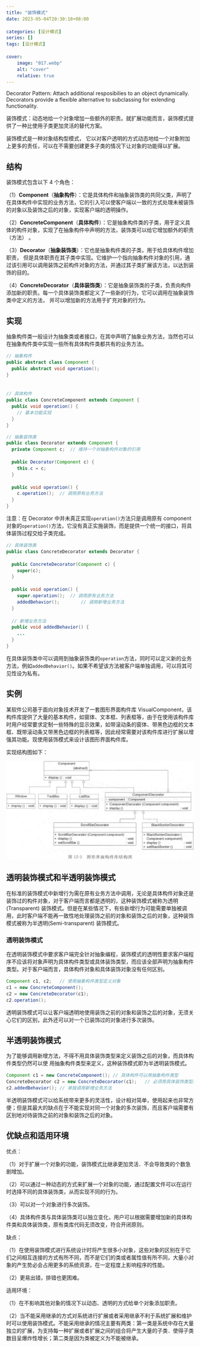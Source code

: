 ```yaml
---
title: "装饰模式"
date: 2023-05-04T20:30:18+08:00

categories: [设计模式]
series: []
tags: [设计模式]

cover:
    image: "017.webp"
    alt: "cover"
    relative: true
---
```


Decorator Pattern: Attach additional resposibilies to an object dynamically. Decorators provide a flexible alternative to subclassing for exlending functionality.

装饰模式：动态地给一个对象增加一些额外的职责。就扩展功能而言，装饰模式提供了一种比使用子类更加灵活的替代方案。

装饰模式是一种对象结构型模式， 它以对客户透明的方式动态地给一个对象附加上更多的责任，可以在不需要创建更多子类的情况下让对象的功能得以扩展。

## 结构

装饰模式包含以下 4 个角色：

（1）**Component**（**抽象构件**）：它是具体构件和抽象装饰类的共同父类，声明了在具体构件中实现的业务方法，它的引入可以使客户端以一致的方式处理未被装饰的对象以及装饰之后的对象，实现客户端的透明操作。

（2）**ConcreteComponent**（**具体构件**）：它是抽象构件类的子类，用于定义具体的构件对象，实现了在抽象构件中声明的方法，装饰类可以给它增加额外的职责（方法） 。

（3）**Decorator**（**抽象装饰类**）：它也是抽象构件类的子类，用于给具体构件增加职责， 但是具体职责在其子类中实现。它维护一个指向抽象构件对象的引用，通过该引用可以调用装饰之前构件对象的方法，并通过其子类扩展该方法，以达到装饰的目的。

（4）**ConcreteDecorator**（**具体装饰类**）：它是抽象装饰类的子类，负责向构件添加新的职责。每一个具体装饰类都定义了一些新的行为，它可以调用在抽象装饰类中定义的方法， 并可以增加新的方法用于扩充对象的行为。

## 实现

抽象构件类一般设计为抽象类或者接口，在其中声明了抽象业务方法，当然也可以在抽象构件类中实现一些所有具体构件类都共有的业务方法。

```java
// 抽象构件
public abstract class Component {
  public abstract void operation();
}


// 具体构件
public class ConcreteComponent extends Component {
  public void operation() {
    // 基本功能实现
  }
}
```



```java
// 抽象装饰类
public class Decorator extends Component {
  private Component c;	// 维持一个对抽象构件对象的引用
  
  public Decorator(Component c) {
    this.c = c;
  }
  
  public void operation() {
    c.operation();	// 调用原有业务方法
  }
}
```

注意：在 Decorator 中并未真正实现`operation()`方法只是调用原有 component 对象的`operation()`方法，它没有真正实施装饰，而是提供一个统一的接口，将具体装饰过程交给子类完成。

```java
// 具体装饰类
public class ConcreteDecorator extends Decorator {
  
  public ConcreteDecorator(Component c) {
    super(c);
  }
  
  public void operation() {
    super.operation();	// 调用原有业务方法
    addedBehavior();		// 调用新增业务方法
  }
  
  // 新增业务方法
  public void addedBehavior() {
    ...
  }
}
```

在具体装饰类中可以调用到抽象装饰类的`operation`方法，同时可以定义新的业务方法，例如`addedBehavior()`。如果不希望该方法被客户端单独调用，可以将其可见性设为私有。

## 实例

某软件公司基于面向对象技术开发了一套图形界面构件库 VisualComponent，该构件库提供了大量的基本构件，如窗体、文本框、列表框等，由于在使用该构件库时用户经常要求定制一些特殊的显示效果，如带滚动条的窗体、带黑色边框的文本框、既带滚动条又带黑色边框的列表框等，因此经常需要对该构件库进行扩展以增强其功能。现使用装饰模式来设计该图形界面构件库。

实现结构图如下：

![image-20230504220719078](./img/index/image-20230504220719078.png)

## 透明装饰模式和半透明装饰模式

在标准的装饰模式中新增行为需在原有业务方法中调用，无论是具体构件对象还是装饰过的构件对象，对于客户端而言都是透明的，这种装饰模式被称为透明 (Transparent) 装饰模式。但是在某些情况下，有些新增行为可能需要单独被调用，此时客户端不能再一致性地处理装饰之前的对象和装饰之后的对象，这种装饰模式被称为半透明(Semi-transparent) 装饰模式。

### 透明装饰模式

在透明装饰模式中要求客户端完全针对抽象编程，装饰模式的透明性要求客户端程序不应该将对象声明为具体构件类型或具体装饰类型，而应该全部声明为抽象构件类型。对于客户端而言，具体构件对象和具体装饰对象没有任何区别。

```java
Component c1, c2;	// 使用抽象构件类型定义对象
c1 = new ConcreteComponent();
c2 = new ConcreteDecorator(c1);
c2.operation();
```

透明装饰模式可以让客户端透明地使用装饰之前的对象和装饰之后的对象，无须关心它们的区别，此外还可以对一个已装饰过的对象进行多次装饰。

## 半透明装饰模式

为了能够调用新增方法，不得不用具体装饰类型来定义装饰之后的对象，而具体构件类型仍然可以使
用抽象构件类型来定义，这种装饰模式即为半透明装饰模式。

```java
Component c1 = new ConcreteComponent();	// 具体构件可以用抽象构件类型
ConcreteDecorator c2 = new ConcreteDecorator(c1);	// 必须用具体装饰类型声明
c2.addedBehavior();	// 单独调用新增业务方法
```

半透明装饰模式可以给系统带来更多的灵活性，设计相对简单，使用起来也非常方便；但是其最大的缺点在于不能实现对同一个对象的多次装饰，而且客户端需要有区别地对待装饰之前的对象和装饰之后的对象。

## 优缺点和适用环境

优点：

（1）对于扩展一个对象的功能，装饰模式比继承更加灵活．不会导致类的个数急剧增加。

（2）可以通过一种动态的方式来扩展一个对象的功能，通过配置文件可以在运行时选择不同的具体装饰类，从而实现不同的行为。

（3）可以对一个对象进行多次装饰。

（4）具体构件类与具体装饰类可以独立变化，用户可以根据需要增加新的具体构件类和具体装饰类，原有类库代码无须改变，符合开闭原则。

缺点：

（1）在使用装饰模式进行系统设计时将产生很多小对象，这些对象的区别在于它们之间相互连接的方式有所不同，而不是它们的类或者属性值有所不同，大量小对象的产生势必会占用更多的系统资源，在一定程度上影响程序的性能。

（2）更易出错，排错也更困难。

适用环境：

（1）在不影响其他对象的情况下以动态、透明的方式给单个对象添加职责。

（2）当不能采用继承的方式对系统进行扩展或者采用继承不利于系统扩展和维护时可以使用装饰模式。不能采用继承的情况主要有两类：第一类是系统中存在大量独立的扩展，为支持每一种扩展或者扩展之间的组合将产生大量的子类．使得子类数目呈爆炸性增长；第二类是因为类被定义为不能被继承。
